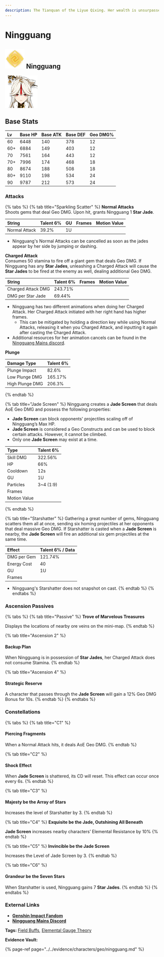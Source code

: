 ```yaml
---
description: The Tianquan of the Liyue Qixing. Her wealth is unsurpassed in all of Teyvat.
---
```


# Ningguang

## ![](../../.gitbook/assets/element_geo%20%281%29.png) Ningguang

![](../../.gitbook/assets/ningguang.png)

## **Base Stats**

| Lv | Base HP | Base ATK | Base DEF | Geo DMG% |
| :--- | :--- | :--- | :--- | :--- |
| 60 | 6448 | 140 | 378 | 12 |
| 60+ | 6884 | 149 | 403 | 12 |
| 70 | 7561 | 164 | 443 | 12 |
| 70+ | 7996 | 174 | 468 | 18 |
| 80 | 8674 | 188 | 508 | 18 |
| 80+ | 9110 | 198 | 534 | 24 |
| 90 | 9787 | 212 | 573 | 24 |

### **Attacks**

{% tabs %}
{% tab title="Sparkling Scatter" %}
**Normal Attacks**  
Shoots gems that deal Geo DMG. Upon hit, grants Ningguang 1 **Star Jade**.

| String | Talent 6% | GU | Frames | Motion Value |
| :--- | :--- | :--- | :--- | :--- |
| Normal Attack | 39.2% | 1U |  |  |

* Ningguang's Normal Attacks can be cancelled as soon as the jades appear by her side by jumping or dashing.

**Charged Attack**  
Consumes 50 stamina to fire off a giant gem that deals Geo DMG. If Ningguang has any **Star Jades**, unleashing a Charged Attack will cause the **Star Jades** to be fired at the enemy as well, dealing additional Geo DMG.

| String | Talent 6% | Frames | Motion Value |
| :--- | :--- | :--- | :--- |
| Charged Attack DMG | 243.71% |  |  |
| DMG per Star Jade | 69.44% |  |  |

* Ningguang has two different animations when doing her Charged Attack. Her Charged Attack initiated with her right hand has higher frames. 
  * This can be mitigated by holding a direction key while using Normal Attacks, releasing it when you Charged Attack, and inputting it again after casting the Charged Attack.
* Additional resources for her animation cancels can be found in the [Ningguang Mains discord](https://discord.gg/ENcBMd86nD).

**Plunge**

| Damage Type | Talent 6% |
| :--- | :--- |
| Plunge Impact | 82.6% |
| Low Plunge DMG | 165.17% |
| High Plunge DMG | 206.3% |
{% endtab %}

{% tab title="Jade Screen" %}
Ningguang creates a **Jade Screen** that deals AoE Geo DMG and possess the following properties:

* **Jade Screen** can block opponents' projectiles scaling off of Ningguang’s Max HP. 
* **Jade Screen** is considered a Geo Constructs and can be used to block certain attacks. However, it cannot be climbed.
* Only one **Jade Screen** may exist at a time. 

| Type | Talent 6% |
| :--- | :--- |
| Skill DMG | 322.56% |
| HP | 66% |
| Cooldown | 12s |
| GU | 1U |
| Particles | 3~4 \(1:9\) |
| Frames |  |
| Motion Value |  |
{% endtab %}

{% tab title="Starshatter" %}
Gathering a great number of gems, Ningguang scatters them all at once, sending six homing projectiles at her opponents that deal massive Geo DMG. If Starshatter is casted when a **Jade Screen** is nearby, the **Jade Screen** will fire an additional six gem projectiles at the same time.

| Effect | Talent 6% / Data |
| :--- | :--- |
| DMG per Gem | 121.74% |
| Energy Cost | 40 |
| GU | 1U |
| Frames |  |

* Ningguang's Starshatter does not snapshot on cast.
{% endtab %}
{% endtabs %}

### **Ascension Passives**

{% tabs %}
{% tab title="Passive" %}
**Trove of Marvelous Treasures**

Displays the locations of nearby ore veins on the mini-map.
{% endtab %}

{% tab title="Ascension 2" %}
#### Backup Plan

When Ningguang is in possession of **Star Jades**, her Charged Attack does not consume Stamina.
{% endtab %}

{% tab title="Ascension 4" %}
#### Strategic Reserve

A character that passes through the **Jade Screen** will gain a 12% Geo DMG Bonus for 10s.
{% endtab %}
{% endtabs %}

### Constellations

{% tabs %}
{% tab title="C1" %}
#### Piercing Fragments

When a Normal Attack hits, it deals AoE Geo DMG.
{% endtab %}

{% tab title="C2" %}
#### Shock Effect

When **Jade Screen** is shattered, its CD will reset. This effect can occur once every 6s.
{% endtab %}

{% tab title="C3" %}
#### **Majesty be the Array of Stars**

Increases the level of Starshatter by 3.
{% endtab %}

{% tab title="C4" %}
**Exquisite be the Jade, Outshining All Beneath**

**Jade Screen** increases nearby characters’ Elemental Resistance by 10%
{% endtab %}

{% tab title="C5" %}
**Invincible be the Jade Screen**

Increases the Level of Jade Screen by 3.
{% endtab %}

{% tab title="C6" %}
#### **Grandeur be the Seven Stars**

When Starshatter is used, Ningguang gains 7 **Star Jades**.
{% endtab %}
{% endtabs %}

### **External Links**

* [**Genshin Impact Fandom**](https://genshin-impact.fandom.com/wiki/Ningguang)
* [**Ningguang Mains Discord**](https://discord.gg/qrjeEyejsd)

**Tags:** [Field Buffs](https://library.keqingmains.com/mechanics/combat/field-buffs), [Elemental Gauge Theory](https://library.keqingmains.com/mechanics/combat/elemental-reactions/elemental-gauge-theory)

**Evidence Vault:**

{% page-ref page="../../evidence/characters/geo/ningguang.md" %}

